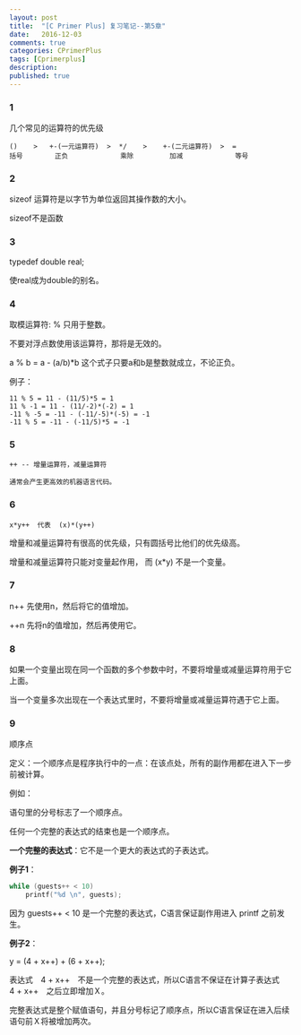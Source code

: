 ```yaml
---
layout: post
title:  "[C Primer Plus] 复习笔记--第5章"
date:   2016-12-03
comments: true
categories: CPrimerPlus
tags: [Cprimerplus]
description:
published: true
---
```


### 1

几个常见的运算符的优先级

```
()    >   +-(一元运算符)  >  */    >    +-(二元运算符)  >  =
括号        正负             乘除         加减             等号
```



### 2

sizeof 运算符是以字节为单位返回其操作数的大小。

sizeof不是函数


### 3

typedef double real;  

使real成为double的别名。


### 4

取模运算符: %  只用于整数。

不要对浮点数使用该运算符，那将是无效的。

a % b = a - (a/b)*b   这个式子只要a和b是整数就成立，不论正负。

例子：

```
11 % 5 = 11 - (11/5)*5 = 1
11 % -1 = 11 - (11/-2)*(-2) = 1 
-11 % -5 = -11 - (-11/-5)*(-5) = -1
-11 % 5 = -11 - (-11/5)*5 = -1 
```


### 5

```
++ -- 增量运算符，减量运算符

通常会产生更高效的机器语言代码。
```



### 6

```
x*y++  代表  (x)*(y++)
```

增量和减量运算符有很高的优先级，只有圆括号比他们的优先级高。

增量和减量运算符只能对变量起作用， 而 (x*y) 不是一个变量。



### 7

n++ 先使用n，然后将它的值增加。

++n 先将n的值增加，然后再使用它。



### 8

如果一个变量出现在同一个函数的多个参数中时，不要将增量或减量运算符用于它上面。

当一个变量多次出现在一个表达式里时，不要将增量或减量运算符遇于它上面。


### 9

顺序点

定义：一个顺序点是程序执行中的一点：在该点处，所有的副作用都在进入下一步前被计算。

例如：

语句里的分号标志了一个顺序点。

任何一个完整的表达式的结束也是一个顺序点。

**一个完整的表达式**：它不是一个更大的表达式的子表达式。


**例子1**：

```cpp
while (guests++ < 10)
    printf("%d \n", guests);
```

因为 guests++ < 10 是一个完整的表达式，C语言保证副作用进入 printf 之前发生。


**例子2**：

y = (4 + x++) + (6 + x++);

表达式　4 + x++　不是一个完整的表达式，所以C语言不保证在计算子表达式　4 + x++　之后立即增加Ｘ。

完整表达式是整个赋值语句，并且分号标记了顺序点，所以C语言保证在进入后续语句前Ｘ将被增加两次。





















